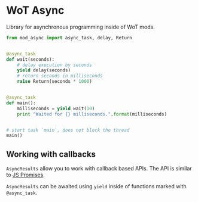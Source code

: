 # WoT Async
Library for asynchronous programming inside of WoT mods.

```python
from mod_async import async_task, delay, Return


@async_task
def wait(seconds):
    # delay execution by seconds
    yield delay(seconds)
    # return seconds in milliseconds
    raise Return(seconds * 1000)


@async_task
def main():
    milliseconds = yield wait(10)
    print "Waited for {} milliseconds.".format(milliseconds)


# start task `main`, does not block the thread
main()
```

## Working with callbacks
`AsyncResults` allow you to work with callback based APIs. The API is similar to [JS Promises](https://developer.mozilla.org/de/docs/Web/JavaScript/Reference/Global_Objects/Promise).

`AsyncResults` can be awaited using `yield` inside of functions marked with `@async_task`.
